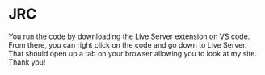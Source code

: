 # JRC

You run the code by downloading the Live Server extension on VS code. From there, you can right click on the code and go down to Live Server. That should open up a tab on your browser allowing you to look at my site. Thank you!
